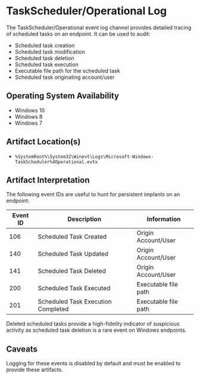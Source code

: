 # TaskScheduler/Operational Log
The TaskScheduler/Operational event log channel provides detailed tracing of scheduled tasks on an endpoint. It can be used to audit:

 - Scheduled task creation
 - Scheduled task modification
 - Scheduled task deletion
 - Scheduled task execution
 - Executable file path for the scheduled task
 - Scheduled task originating account/user

## Operating System Availability
 - Windows 10
 - Windows 8
 - Windows 7

## Artifact Location(s)
- `%SystemRoot%\System32\Winevt\Logs\Microsoft-Windows-TaskScheduler%4Operational.evtx`

## Artifact Interpretation
The following event IDs are useful to hunt for persistent implants on an endpoint:

| Event ID | Description | Information |
| - | - | - |
| 106 | Scheduled Task Created | Origin Account/User |
| 140 | Scheduled Task Updated | Origin Account/User |
| 141 | Scheduled Task Deleted | Origin Account/User |
| 200 | Scheduled Task Executed | Executable file path |
| 201 | Scheduled Task Execution Completed | Executable file path |

Deleted scheduled tasks provide a high-fidelity indicator of suspicious activity as scheduled task deletion is a rare event on Windows endpoints. 

## Caveats
Logging for these events is disabled by default and must be enabled to provide these artifacts. 